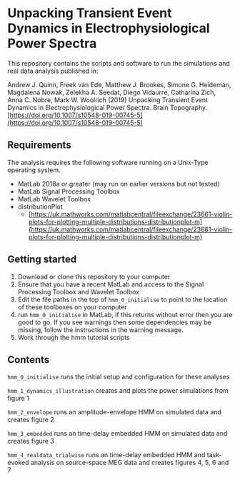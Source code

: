 # Unpacking Transient Event Dynamics in Electrophysiological Power Spectra
This repository contains the scripts and software to run the simulations and real data analysis published in:

Andrew J. Quinn, Freek van Ede, Matthew J. Brookes, Simone G. Heideman, Magdalena Nowak, Zelekha A. Seedat, Diego Vidaurre, Catharina Zich, Anna C. Nobre, Mark W. Woolrich (2019) Unpacking Transient Event Dynamics in Electrophysiological Power Spectra. Brain Topography.
[https://doi.org/10.1007/s10548-019-00745-5](https://doi.org/10.1007/s10548-019-00745-5)

## Requirements

The analysis requires the following software running on a Unix-Type operating system.
 - MatLab 2018a or greater (may run on earlier versions but not tested)
 - MatLab Signal Processing Toolbox
 - MatLab Wavelet Toolbox
 - distributionPlot
	 -  [https://uk.mathworks.com/matlabcentral/fileexchange/23661-violin-plots-for-plotting-multiple-distributions-distributionplot-m](https://uk.mathworks.com/matlabcentral/fileexchange/23661-violin-plots-for-plotting-multiple-distributions-distributionplot-m)

  ## Getting started
 1. Download or clone this repository to your computer
 2. Ensure that you have a recent MatLab and access to the Signal Processing Toolbox and Wavelet Toolbox
 3. Edit the file paths in the top of ```hmm_0_initialise``` to point to the location of these toolboxes on your computer
 4. run ```hmm_0_initialise``` in MatLab, if this returns without error then you are good to go. If you see warnings then some dependencies may be missing, follow the instructions in the warning message.
 5. Work through the hmm tutorial scripts

## Contents

```hmm_0_initialise``` runs the initial setup and configuration for these analyses

```hmm_1_dynamics_illustration``` creates and plots the power simulations from figure 1

```hmm_2_envelope``` runs an amplitude-envelope HMM on simulated data and creates figure 2

```hmm_3_embedded``` runs an time-delay embedded HMM on simulated data and creates figure 3

```hmm_4_realdata_trialwise``` runs an time-delay embedded HMM and task-evoked analysis on source-space MEG data and creates figures 4, 5, 6 and 7

